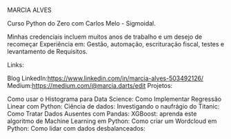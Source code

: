 
MARCIA ALVES

Curso Python do Zero com Carlos Melo - Sigmoidal.




Minhas credenciais incluem muitos anos de trabalho e um desejo de recomeçar 
Experiência em: Gestão, automação, escrituração fiscal, testes e levantamento de Requisitos.

Links:

Blog
LinkedIn:https://www.linkedin.com/in/marcia-alves-503492126/
Medium:https://medium.com/@marcia.darts/edit
Projetos:


Como usar o Histograma para Data Science: 
Como Implementar Regressão Linear com Python: 
Ciência de dados: Investigando o naufrágio do Titanic: 
Como Tratar Dados Ausentes com Pandas: 
XGBoost: aprenda este algoritmo de Machine Learning em Python: 
Como criar um Wordcloud em Python: 
Como lidar com dados desbalanceados: 
